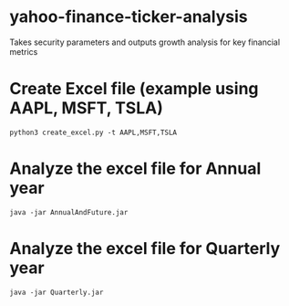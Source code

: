 # yahoo-finance-ticker-analysis
Takes security parameters and outputs growth analysis for key financial metrics

# Create Excel file (example using AAPL, MSFT, TSLA)
``` python3 create_excel.py -t AAPL,MSFT,TSLA ``` 

# Analyze the excel file for Annual year
``` java -jar AnnualAndFuture.jar ```

# Analyze the excel file for Quarterly year
``` java -jar Quarterly.jar ```
